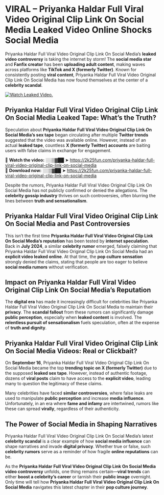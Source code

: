 # VIRAL – Priyanka Haldar Full Viral Video Original Clip Link On Social Media Leaked Video Online Shocks Social Media 

Priyanka Haldar Full Viral Video Original Clip Link On Social Media’s **leaked video controversy** is taking the internet by storm! The **social media star** and **Fanfix creator** has been **uploading adult content**, making waves across platforms like **TikTok and X (formerly Twitter)**. Known for consistently posting **viral content**, Priyanka Haldar Full Viral Video Original Clip Link On Social Media has now found themselves at the center of a **celebrity scandal**.  

[![Watch Leaked Video.](https://miro.medium.com/v2/resize:fit:828/format:webp/1*cilzJN44JGOrTw9NJCrNHA.gif "Watch Leaked Video")](https://2k25fun.com/priyanka-haldar-full-viral-video-original-clip-link-on-social-media)

## **Priyanka Haldar Full Viral Video Original Clip Link On Social Media Leaked Tape: What’s the Truth?**  
Speculation about **Priyanka Haldar Full Viral Video Original Clip Link On Social Media’s sex tape** began circulating after multiple **Twitter trends** suggested that the video was available online. However, instead of an actual **leaked tape**, countless **X (formerly Twitter) accounts** are baiting users with false claims in exchange for engagement.  

🔹 **Watch the video:** ░░▒▓██ ➤ https://2k25fun.com/priyanka-haldar-full-viral-video-original-clip-link-on-social-media  
🔹 **Download now:** ░░▒▓██ ➤ https://2k25fun.com/priyanka-haldar-full-viral-video-original-clip-link-on-social-media  

Despite the rumors, Priyanka Haldar Full Viral Video Original Clip Link On Social Media has not publicly confirmed or denied the allegations. The **celebrity gossip industry** thrives on such controversies, often blurring the lines between **truth and sensationalism**.  

## **Priyanka Haldar Full Viral Video Original Clip Link On Social Media and Past Controversies**  
This isn’t the first time **Priyanka Haldar Full Viral Video Original Clip Link On Social Media’s reputation** has been tested by **internet speculation**. Back in **July 2024**, a similar **celebrity rumor** emerged, falsely claiming that Priyanka Haldar Full Viral Video Original Clip Link On Social Media had an **explicit video leaked online**. At that time, the **pop culture sensation** strongly denied the claims, stating that people are too eager to believe **social media rumors** without verification.  

## **Impact on Priyanka Haldar Full Viral Video Original Clip Link On Social Media’s Reputation**  
The **digital era** has made it increasingly difficult for celebrities like Priyanka Haldar Full Viral Video Original Clip Link On Social Media to maintain their **privacy**. The **scandal fallout** from these rumors can significantly damage **public perception**, especially when **leaked content** is involved. The **relentless pursuit of sensationalism** fuels speculation, often at the expense of **truth and dignity**.  

## **Priyanka Haldar Full Viral Video Original Clip Link On Social Media Videos: Real or Clickbait?**  
On **September 16**, Priyanka Haldar Full Viral Video Original Clip Link On Social Media became the top **trending topic on X (formerly Twitter)** due to the supposed **leaked sex tape**. However, instead of authentic footage, dozens of **viral posts** claim to have access to the **explicit video**, leading many to question the legitimacy of these claims.  

Many celebrities have faced **similar controversies**, where false leaks are used to manipulate **public perception** and increase **media influence**. Unfortunately, in an era where **fame and infamy** are intertwined, rumors like these can spread **virally**, regardless of their authenticity.  

## **The Power of Social Media in Shaping Narratives**  
Priyanka Haldar Full Viral Video Original Clip Link On Social Media’s latest **celebrity scandal** is a clear example of how **social media influence** can shape narratives and invade **digital privacy**. Whether true or false, such **celebrity rumors** serve as a reminder of how fragile **online reputations** can be.  

As the **Priyanka Haldar Full Viral Video Original Clip Link On Social Media video controversy** unfolds, one thing remains certain—**viral trends** can either **boost a celebrity’s career** or tarnish their **public image** overnight. Only time will tell how **Priyanka Haldar Full Viral Video Original Clip Link On Social Media** navigates this latest chapter in their **pop culture journey**. 